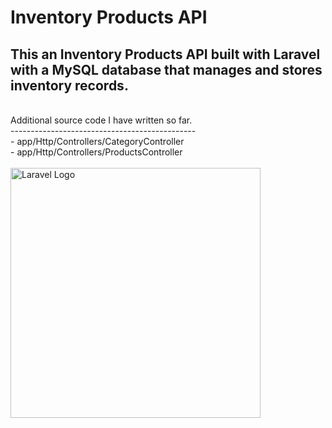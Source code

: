 # Inventory Products API

## This an Inventory Products API built with Laravel with a MySQL database that manages and stores inventory records.

<br>
Additional source code I have written so far.
<br>
----------------------------------------------
<br>
- app/Http/Controllers/CategoryController
<br>
- app/Http/Controllers/ProductsController
<br><br>
<img src="https://raw.githubusercontent.com/laravel/art/master/logo-lockup/5%20SVG/2%20CMYK/1%20Full%20Color/laravel-logolockup-cmyk-red.svg" width="400" alt="Laravel Logo">
